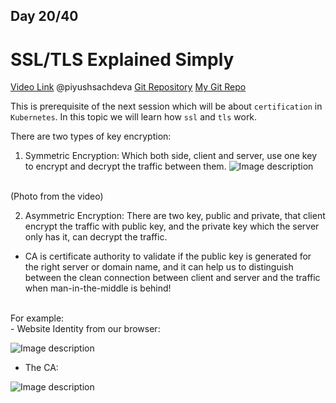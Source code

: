 ## Day 20/40
# SSL/TLS Explained Simply
[Video Link](https://www.youtube.com/watch?v=njT5ECuwCTo)
@piyushsachdeva 
[Git Repository](https://github.com/piyushsachdeva/CKA-2024/)
[My Git Repo](https://github.com/sina14/40daysofkubernetes)


This is prerequisite of the next session which will be about `certification` in `Kubernetes`.
In this topic we will learn how `ssl` and `tls` work.

There are two types of key encryption:
1. Symmetric Encryption:
Which both side, client and server, use one key to encrypt and decrypt the traffic between them.
![Image description](https://dev-to-uploads.s3.amazonaws.com/uploads/articles/sw04om8cghs954e98km9.png)
<br/>
(Photo from the video)

2. Asymmetric Encryption:
There are two key, public and private, that client encrypt the traffic with public key, and the private key which the server only has it, can decrypt the traffic.
 
- CA is certificate authority to validate if the public key is generated for the right server or domain name, and it can help us to distinguish between the clean connection between client and server and the traffic when man-in-the-middle is behind!
<br/>
For example:
<br/>
- Website Identity from our browser:<br/>

![Image description](https://dev-to-uploads.s3.amazonaws.com/uploads/articles/xbvbxui0kkjaxf3af68y.png)

- The CA:<br/>

![Image description](https://dev-to-uploads.s3.amazonaws.com/uploads/articles/df01cw326celszpoh5rj.png)



